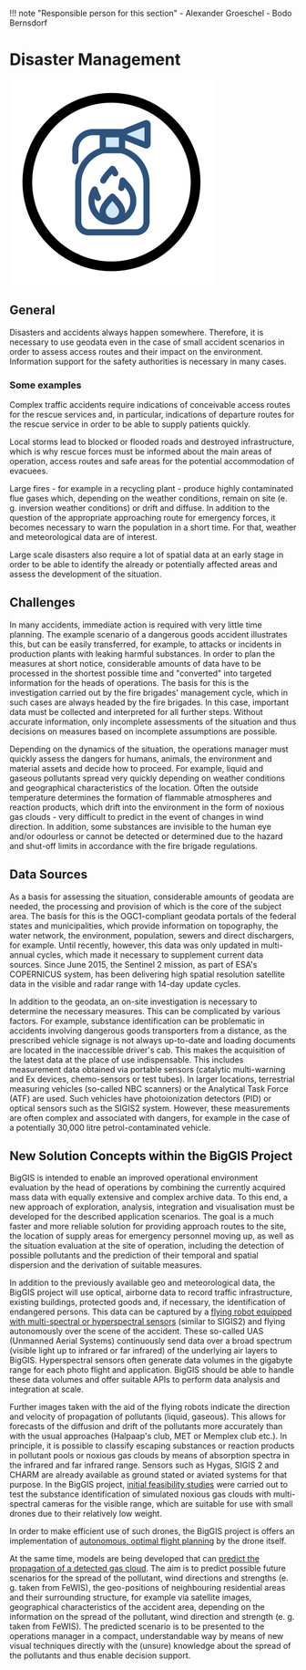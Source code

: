 !!! note "Responsible person for this section"
    - Alexander Groeschel
    - Bodo Bernsdorf

# Disaster Management

![Disaster Management Icon](scen-disaster.svg)

## General

Disasters and accidents always happen somewhere. Therefore, it is necessary to use geodata even in the case of small
accident scenarios in order to assess access routes and their impact on the environment. Information support for the
safety authorities is necessary in many cases.

### Some examples

Complex traffic accidents require indications of conceivable access routes for the rescue services and, in particular,
indications of departure routes for the rescue service in order to be able to supply patients quickly.

Local storms lead to blocked or flooded roads and destroyed infrastructure, which is why rescue forces must be informed
about the main areas of operation, access routes and safe areas for the potential accommodation of evacuees.

Large fires - for example in a recycling plant - produce highly contaminated flue gases which, depending on the weather
conditions, remain on site (e. g. inversion weather conditions) or drift and diffuse. In addition to the question of the
appropriate approaching route for emergency forces, it becomes necessary to warn the population in a short time. For
that, weather and meteorological data are of interest.

Large scale disasters also require a lot of spatial data at an early stage in order to be able to identify the already
or potentially affected areas and assess the development of the situation.

## Challenges

In many accidents, immediate action is required with very little time planning. The example scenario of a dangerous
goods accident illustrates this, but can be easily transferred, for example, to attacks or incidents in production
plants with leaking harmful substances. In order to plan the measures at short notice, considerable amounts of data have
to be processed in the shortest possible time and "converted" into targeted information for the heads of operations. The
basis for this is the investigation carried out by the fire brigades' management cycle, which in such cases are always
headed by the fire brigades. In this case, important data must be collected and interpreted for all further steps.
Without accurate information, only incomplete assessments of the situation and thus decisions on measures based on
incomplete assumptions are possible.

Depending on the dynamics of the situation, the operations manager must quickly assess the dangers for humans, animals,
the environment and material assets and decide how to proceed. For example, liquid and gaseous pollutants spread very
quickly depending on weather conditions and geographical characteristics of the location. Often the outside temperature
determines the formation of flammable atmospheres and reaction products, which drift into the environment in the form of
noxious gas clouds - very difficult to predict in the event of changes in wind direction. In addition, some substances
are invisible to the human eye and/or odourless or cannot be detected or determined due to the hazard and shut-off
limits in accordance with the fire brigade regulations.

## Data Sources

As a basis for assessing the situation, considerable amounts of geodata are needed, the processing and provision of
which is the core of the subject area. The basis for this is the OGC1-compliant geodata portals of the federal states
and municipalities, which provide information on topography, the water network, the environment, population, sewers and
direct dischargers, for example. Until recently, however, this data was only updated in multi-annual cycles, which made
it necessary to supplement current data sources. Since June 2015, the Sentinel 2 mission, as part of ESA's COPERNICUS
system, has been delivering high spatial resolution satellite data in the visible and radar range with 14-day update
cycles.

In addition to the geodata, an on-site investigation is necessary to determine the necessary measures. This can be
complicated by various factors. For example, substance identification can be problematic in accidents involving
dangerous goods transporters from a distance, as the prescribed vehicle signage is not always up-to-date and loading
documents are located in the inaccessible driver's cab. This makes the acquisition of the latest data at the place of
use indispensable. This includes measurement data obtained via portable sensors (catalytic multi-warning and Ex devices,
chemo-sensors or test tubes). In larger locations, terrestrial measuring vehicles (so-called NBC scanners) or the
Analytical Task Force (ATF) are used. Such vehicles have photoionization detectors (PID) or optical sensors such as the
SIGIS2 system. However, these measurements are often complex and associated with dangers, for example in the case of a
potentially 30,000 litre petrol-contaminated vehicle.

## New Solution Concepts within the BigGIS Project

BigGIS is intended to enable an improved operational environment evaluation by the head of operations by combining the
currently acquired mass data with equally extensive and complex archive data. To this end, a new approach of
exploration, analysis, integration and visualisation must be developed for the described application scenarios. The goal
is a much faster and more reliable solution for providing approach routes to the site, the location of supply areas for
emergency personnel moving up, as well as the situation evaluation at the site of operation, including the detection of
possible pollutants and the prediction of their temporal and spatial dispersion and the derivation of suitable measures.

In addition to the previously available geo and meteorological data, the BigGIS project will use optical, airborne data
to record traffic infrastructure, existing buildings, protected goods and, if necessary, the identification of
endangered persons. This data can be captured by a [flying robot equipped with multi-spectral or hyperspectral
sensors](../../demos/optical-remote-sensing) (similar to SIGIS2) and flying autonomously over the scene of the
accident. These so-called UAS (Unmanned Aerial Systems) continuously send data over a broad spectrum (visible light up
to infrared or far infrared) of the underlying air layers to BigGIS. Hyperspectral sensors often generate data volumes
in the gigabyte range for each photo flight and application. BigGIS should be able to handle these data volumes and
offer suitable APIs to perform data analysis and integration at scale.

Further images taken with the aid of the flying robots indicate the direction and velocity of propagation of pollutants
(liquid, gaseous). This allows for forecasts of the diffusion and drift of the pollutants more accurately than with the
usual approaches (Halpaap's club, MET or Memplex club etc.). In principle, it is possible to classify escaping
substances or reaction products in pollutant pools or noxious gas clouds by means of absorption spectra in the infrared
and far infrared range. Sensors such as Hygas, SIGIS 2 and CHARM are already available as ground stated or aviated
systems for that purpose. In the BigGIS project, [initial feasibility
studies](../../demos/optical-remote-sensing) were carried out to test the substance identification of simulated
noxious gas clouds with multi-spectral cameras for the visible range, which are suitable for use with small drones due
to their relatively low weight.

In order to make efficient use of such drones, the BigGIS project is offers an implementation of [autonomous, optimal
flight planning](../../demos/drone-flight-planning) by the drone itself.

At the same time, models are being developed that can [predict the propagation of a detected gas
cloud](../../demos/gas-predict.md). The aim is to predict possible future scenarios for the spread of the pollutant,
wind directions and strengths (e. g. taken from FeWIS), the geo-positions of neighbouring residential areas and their
surrounding structure, for example via satellite images, geographical characteristics of the accident area, depending on
the information on the spread of the pollutant, wind direction and strength (e. g. taken from FeWIS). The predicted
scenario is to be presented to the operations manager in a compact, understandable way by means of new visual techniques
directly with the (unsure) knowledge about the spread of the pollutants and thus enable decision support.
